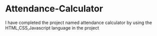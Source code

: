 # Attendance-Calculator
I have completed the project named attendance calculator by using the HTML,CSS,Javascript language in the  project
